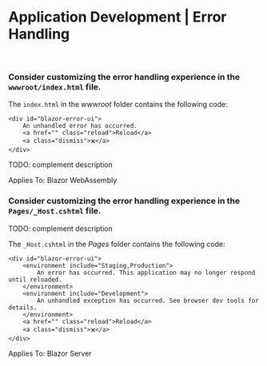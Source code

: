 ﻿# Application Development | Error Handling

<br>


### Consider customizing the error handling experience in the `wwwroot/index.html` file.

The `index.html` in the _wwwroot_ folder contains the following code:

```
<div id="blazor-error-ui">
    An unhandled error has occurred.
    <a href="" class="reload">Reload</a>
    <a class="dismiss">🗙</a>
</div>
```

TODO: complement description

Applies To: Blazor WebAssembly
<br>


### Consider customizing the error handling experience in the `Pages/_Host.cshtml` file.

TODO: complement description

The `_Host.cshtml` in the _Pages_ folder contains the following code:

```
<div id="blazor-error-ui">
    <environment include="Staging,Production">
        An error has occurred. This application may no longer respond until reloaded.
    </environment>
    <environment include="Development">
        An unhandled exception has occurred. See browser dev tools for details.
    </environment>
    <a href="" class="reload">Reload</a>
    <a class="dismiss">🗙</a>
</div>
```

Applies To: Blazor Server
<br>